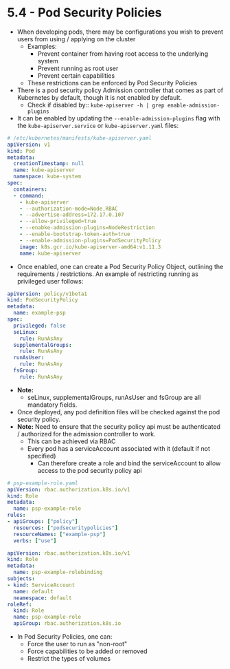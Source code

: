 # 5.4 - Pod Security Policies

- When developing pods, there may be configurations you wish to prevent users from using / applying on the cluster
  - Examples:
    - Prevent container from having root access to the underlying system
    - Prevent running as root user
    - Prevent certain capabilities
  - These restrictions can be enforced by Pod Security Policies
- There is a pod security policy Admission controller that comes as part of Kubernetes
by default, though it is not enabled by default.
  - Check if disabled by:: `kube-apiserver -h | grep enable-admission-plugins`
- It can be enabled by updating the `--enable-admission-plugins` flag with the `kube-apiserver.service` or `kube-apiserver.yaml` files:

```yaml
# /etc/kubernetes/manifests/kube-apiserver.yaml
apiVersion: v1
kind: Pod
metadata:
  creationTimestamp: null
  name: kube-apiserver
  namespace: kube-system
spec:
  containers:
  - command:
    - kube-apiserver
    - --authorization-mode=Node,RBAC
    - --advertise-address=172.17.0.107
    - --allow-privileged=true
    - --enabke-admission-plugins=NodeRestriction
    - --enable-bootstrap-token-auth=true
    - --enable-admission-plugins=PodSecurityPolicy
    image: k8s.gcr.io/kube-apiserver-amd64:v1.11.3
    name: kube-apiserver
```

- Once enabled, one can create a Pod Security Policy Object, outlining the requirements / restrictions. An example of restricting running as privileged user follows:

```yaml
apiVersion: policy/v1beta1
kind: PodSecurityPolicy
metadata:
  name: example-psp
spec:
  privileged: false
  seLinux:
    rule: RunAsAny
  supplementalGroups:
    rule: RunAsAny
  runAsUser:
    rule: RunAsAny
  fsGroup:
    rule: RunAsAny
```

- **Note:**
  - seLinux, supplementalGroups, runAsUser and fsGroup are all mandatory fields.
- Once deployed, any pod definition files will be checked against the pod security policy.
- **Note:** Need to ensure that the security policy api must be authenticated / authorized for the admission controller to work.
  - This can be achieved via RBAC
  - Every pod has a serviceAccount associated with it (default if not specified)
    - Can therefore create a role and bind the serviceAccount to allow
access to the pod security policy api

```yaml
# psp-example-role.yaml
apiVersion: rbac.authorization.k8s.io/v1
kind: Role
metadata:
  name: psp-example-role
rules:
- apiGroups: ["policy"]
  resources: ["podsecuritypolicies"]
  resourceNames: ["example-psp"]
  verbs: ["use"]
```

```yaml
apiVersion: rbac.authorization.k8s.io/v1
kind: Role
metadata:
  name: psp-example-rolebinding
subjects:
- kind: ServiceAccount
  name: default
  neamespace: default
roleRef:
  kind: Role
  name: psp-example-role
  apiGroup: rbac.authorization.k8s.io
```

- In Pod Security Policies, one can:
  - Force the user to run as "non-root"
  - Force capabilities to be added or removed
  - Restrict the types of volumes